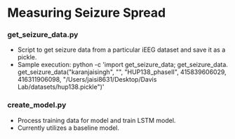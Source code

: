 # Measuring Seizure Spread

### get_seizure_data.py
* Script to get seizure data from a particular iEEG dataset and save it as a pickle.
* Sample execution: python -c 'import get_seizure_data; get_seizure_data. get_seizure_data("karanjaisingh", "<password>", "HUP138_phaseII", 415839606029, 416311906098, "/Users/jaisi8631/Desktop/Davis Lab/datasets/hup138.pickle")'

### create_model.py
* Process training data for model and train LSTM model.
* Currently utilizes a baseline model.
